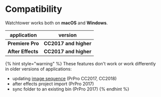 # Compatibility

Watchtower works both on **macOS** and **Windows**.

| application       | version               |
| ----------------- | --------------------- |
| **Premiere Pro**  | **CC2017 and higher** |
| **After Effects** | **CC2017 and higher** |

{% hint style="warning" %}
These features don't work or work differently\
in older versions of applications:

* updating [image sequence](pro-tips/image-sequences.md) (PrPro CC2017, CC2018)
* after effects project import (PrPro 2017)
* sync folder to an existing bin (PrPro 2017)
{% endhint %}

